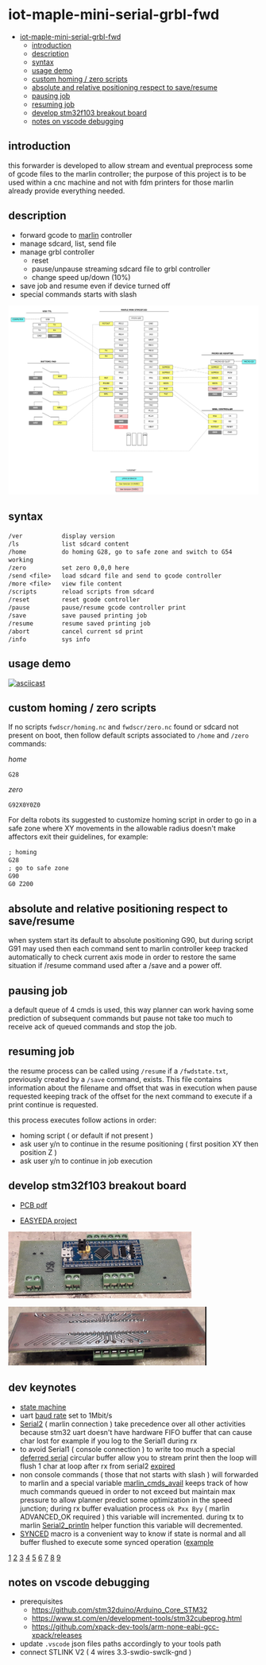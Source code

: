 # iot-maple-mini-serial-grbl-fwd

<!-- TOC -->
- [iot-maple-mini-serial-grbl-fwd](#iot-maple-mini-serial-grbl-fwd)
  * [introduction](#introduction)
  * [description](#description)
  * [syntax](#syntax)
  * [usage demo](#usage-demo)
  * [custom homing / zero scripts](#custom-homing--zero-scripts)
  * [absolute and relative positioning respect to save/resume](#absolute-and-relative-positioning-respect-to-saveresume)
  * [pausing job](#pausing-job)
  * [resuming job](#resuming-job)
  * [develop stm32f103 breakout board](#develop-stm32f103-breakout-board)
  * [notes on vscode debugging](#notes-on-vscode-debugging)
<!-- TOCEND -->

## introduction

this forwarder is developed to allow stream and eventual preprocess some of gcode files to the marlin controller; the purpose of this project is to be used within a cnc machine and not with fdm printers for those marlin already provide everything needed.

## description

- forward gcode to [marlin](https://github.com/MarlinFirmware/Marlin) controller
- manage sdcard, list, send file
- manage grbl controller
    - reset
    - pause/unpause streaming sdcard file to grbl controller
    - change speed up/down (10%)
- save job and resume even if device turned off
- special commands starts with slash

![](data/doc/WIRINGS.png)

## syntax

```
/ver           display version
/ls            list sdcard content
/home          do homing G28, go to safe zone and switch to G54 working
/zero          set zero 0,0,0 here
/send <file>   load sdcard file and send to gcode controller
/more <file>   view file content
/scripts       reload scripts from sdcard
/reset         reset gcode controller
/pause         pause/resume gcode controller print
/save          save paused printing job
/resume        resume saved printing job
/abort         cancel current sd print
/info          sys info
```

## usage demo

[![asciicast](https://asciinema.org/a/371243.svg)](https://asciinema.org/a/371243)

## custom homing / zero scripts

If no scripts `fwdscr/homing.nc` and `fwdscr/zero.nc` found or sdcard not present on boot, then follow default scripts associated to `/home` and `/zero` commands:

*home*
```gcode
G28
```

*zero*
```gcode
G92X0Y0Z0
```

For delta robots its suggested to customize homing script in order to go in a safe zone where XY movements in the allowable radius doesn't make affectors exit their guidelines, for example:

```gcode
; homing
G28
; go to safe zone
G90
G0 Z200
```

## absolute and relative positioning respect to save/resume

when system start its default to absolute positioning G90, but during script G91 may used then each command sent to marlin controller keep tracked automatically to check current axis mode in order to restore the same situation if /resume command used after a /save and a power off.

## pausing job

a default queue of 4 cmds is used, this way planner can work having some prediction of subsequent commands but pause not take too much to receive ack of queued commands and stop the job.

## resuming job

the resume process can be called using `/resume` if a `/fwdstate.txt`, previously created by a `/save` command, exists. This file contains information about the filename and offset that was in execution when pause requested keeping track of the offset for the next command to execute if a print continue is requested.

this process executes follow actions in order:
- homing script ( or default if not present )
- ask user y/n to continue in the resume positioning ( first position XY then position Z )
- ask user y/n to continue in job execution

## develop stm32f103 breakout board

- [PCB pdf](data/doc/BREAKOUT_BOARD.pdf)

- [EASYEDA project](https://easyeda.com/lorenzo.delana/mini-maple-stm32f103-breakout)

![](data/doc/breakout-board-top.png)

![](data/doc/breakout-board-bottom.png)

## dev keynotes

- [state machine](#1)
- uart [baud rate](#2) set to 1Mbit/s
- [Serial2](#3) ( marlin connection ) take precedence over all other activities because stm32 uart doesn't have hardware FIFO buffer that can cause char lost for example if you log to the Serial1 during rx
- to avoid Serial1 ( console connection ) to write too much a special [deferred serial](#4) circular buffer allow you to stream print then the loop will flush 1 char at loop after rx from serial2 [expired](#5)
- non console commands ( those that not starts with slash ) will forwarded to marlin and a special variable [marlin_cmds_avail](#6) keeps track of how much commands queued in order to not exceed but maintain max pressure to allow planner predict some optimization in the speed junction; during rx buffer evaluation process `ok Pxx Byy` ( marlin ADVANCED_OK required ) this variable will incremented. during tx to marlin [Serial2_println](#7) helper function this variable will decremented.
- [SYNCED](#8) macro is a convenient way to know if state is normal and all buffer flushed to execute some synced operation ([example](#9)

[1](https://github.com/devel0/iot-maple-mini-serial-grbl-fwd/blob/2d3c3685ebb0bd44b68d19011f69fd90f436ce8b/iot-maple-mini-serial-grbl-fwd/Global.h#L8)
[2](https://github.com/devel0/iot-maple-mini-serial-grbl-fwd/blob/86057ea6bf172b2c50c7304eafc9808bc15a5c2c/iot-maple-mini-serial-grbl-fwd/config.h#L9)
[3](https://github.com/devel0/iot-maple-mini-serial-grbl-fwd/blob/9815d26e4cd1a46d19c26becdee08b766f6351fe/iot-maple-mini-serial-grbl-fwd/Global.cpp#L139)
[4](https://github.com/devel0/iot-maple-mini-serial-grbl-fwd/blob/9815d26e4cd1a46d19c26becdee08b766f6351fe/iot-maple-mini-serial-grbl-fwd/Global.cpp#L53)
[5](https://github.com/devel0/iot-maple-mini-serial-grbl-fwd/blob/86057ea6bf172b2c50c7304eafc9808bc15a5c2c/iot-maple-mini-serial-grbl-fwd/config.h#L14)
[6](https://github.com/devel0/iot-maple-mini-serial-grbl-fwd/blob/9815d26e4cd1a46d19c26becdee08b766f6351fe/iot-maple-mini-serial-grbl-fwd/Global.cpp#L33)
[7](https://github.com/devel0/iot-maple-mini-serial-grbl-fwd/blob/9815d26e4cd1a46d19c26becdee08b766f6351fe/iot-maple-mini-serial-grbl-fwd/Global.cpp#L105)
[8](https://github.com/devel0/iot-maple-mini-serial-grbl-fwd/blob/9815d26e4cd1a46d19c26becdee08b766f6351fe/iot-maple-mini-serial-grbl-fwd/Global.cpp#L131)
[9](https://github.com/devel0/iot-maple-mini-serial-grbl-fwd/blob/9815d26e4cd1a46d19c26becdee08b766f6351fe/iot-maple-mini-serial-grbl-fwd/Global.cpp#L816)

## notes on vscode debugging

- prerequisites
    - https://github.com/stm32duino/Arduino_Core_STM32
    - https://www.st.com/en/development-tools/stm32cubeprog.html
    - https://github.com/xpack-dev-tools/arm-none-eabi-gcc-xpack/releases
- update `.vscode` json files paths accordingly to your tools path
- connect STLINK V2 ( 4 wires 3.3-swdio-swclk-gnd )
